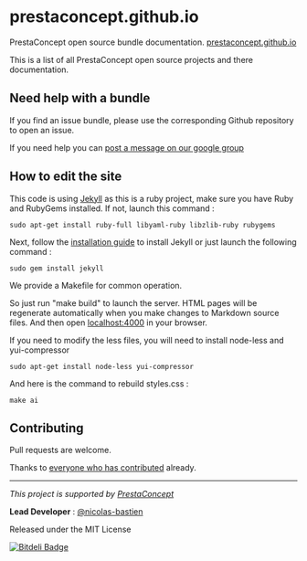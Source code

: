 prestaconcept.github.io
========================

PrestaConcept open source bundle documentation. [prestaconcept.github.io](http://prestaconcept.github.io/)

This is a list of all PrestaConcept open source projects and there documentation.

## Need help with a bundle

If you find an issue bundle, please use the corresponding Github repository to open an issue.

If you need help you can [post a message on our google group](https://groups.google.com/forum/?hl=fr&fromgroups#!forum/prestacms-devs)


## How to edit the site

This code is using [Jekyll](http://jekyllrb.com/) as this is a ruby project,
make sure you have Ruby and RubyGems installed.
If not, launch this command :

    sudo apt-get install ruby-full libyaml-ruby libzlib-ruby rubygems

Next, follow the [installation guide](http://jekyllrb.com/docs/installation/) to install Jekyll
or just launch the following command :

    sudo gem install jekyll

We provide a Makefile for common operation.

So just run "make build" to launch the server.
HTML pages will be regenerate automatically when you make changes to Markdown source files.
And then open [localhost:4000](http://localhost:4000/) in your browser.

If you need to modify the less files, you will need to install node-less and yui-compressor

    sudo apt-get install node-less yui-compressor

And here is the command to rebuild styles.css :

    make ai


## Contributing

Pull requests are welcome.


Thanks to
[everyone who has contributed](https://github.com/prestaconcept/prestaconcept.github.io/graphs/contributors) already.

---

*This project is supported by [PrestaConcept](http://www.prestaconcept.net)*

**Lead Developer** : [@nicolas-bastien](https://github.com/nicolas-bastien)

Released under the MIT License


[![Bitdeli Badge](https://d2weczhvl823v0.cloudfront.net/prestaconcept/prestaconcept.github.io/trend.png)](https://bitdeli.com/free "Bitdeli Badge")

